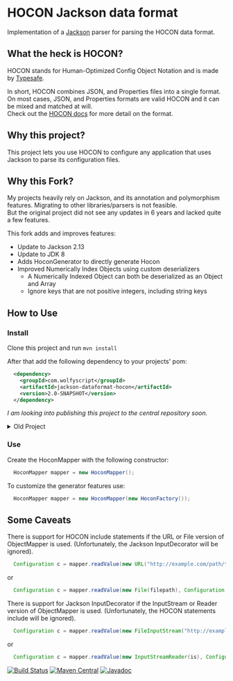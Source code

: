 HOCON Jackson data format
=========================
Implementation of a [Jackson](https://github.com/FasterXML/jackson) parser for parsing the HOCON data format.

What the heck is HOCON?
-------------------------
HOCON stands for Human-Optimized Config Object Notation and is made by [Typesafe](https://github.com/lightbend/config).

In short, HOCON combines JSON, and Properties files into a single format. On most cases, JSON, and Properties formats are valid HOCON and it can be mixed and matched at will.   
Check out the [HOCON docs](https://github.com/lightbend/config/blob/main/HOCON.md) for more detail on the format.

Why this project?
------------------------
This project lets you use HOCON to configure any application that uses Jackson to parse its configuration files.

## Why this Fork?
My projects heavily rely on Jackson, and its annotation and polymorphism features. Migrating to other libraries/parsers is not feasible.  
But the original project did not see any updates in 6 years and lacked quite a few features.  

This fork adds and improves features:  
* Update to Jackson 2.13
* Update to JDK 8
* Adds HoconGenerator to directly generate Hocon
* Improved Numerically Index Objects using custom deserializers
  * A Numerically Indexed Object can both be deserialized as an Object and Array
  * Ignore keys that are not positive integers, including string keys

How to Use
------------
### Install
Clone this project and run `mvn install`  

After that add the following dependency to your projects' pom:
```xml
  <dependency>
    <groupId>com.wolfyscript</groupId>
    <artifactId>jackson-dataformat-hocon</artifactId>
    <version>2.0-SNAPSHOT</version>
  </dependency>
```
*I am looking into publishing this project to the central repository soon.*

<details><summary>Old Project</summary>

Add the following fragment to your project pom to include HOCON data format:
```xml
  <dependency>
    <groupId>org.honton.chas.hocon</groupId>
    <artifactId>jackson-dataformat-hocon</artifactId>
    <version>1.1.1</version>
  </dependency>
```
</details>

### Use
Create the HoconMapper with the following constructor:
```java
  HoconMapper mapper = new HoconMapper();
```
To customize the generator features use:
```java
  HoconMapper mapper = new HoconMapper(new HoconFactory());
```

Some Caveats
------------
There is support for HOCON include statements if the URL or File version of ObjectMapper is used.  (Unfortunately, the Jackson InputDecorator will be ignored).
```java
  Configuration c = mapper.readValue(new URL("http://example.com/path/test.conf"), Configuration.class);
```
or
```java
  Configuration c = mapper.readValue(new File(filepath), Configuration.class);
```

There is support for Jackson InputDecorator if the InputStream or Reader version of ObjectMapper is used.  (Unfortunately, the HOCON statements include will be ignored).
```java
  Configuration c = mapper.readValue(new FileInputStream("http://example.com/path/test.conf"), Configuration.class);
```
or
```java
  Configuration c = mapper.readValue(new InputStreamReader(is), Configuration.class);
```

[![Build Status](https://travis-ci.org/tburch/dropwizard-extras.png?branch=master)](https://travis-ci.org/tburch/dropwizard-extras)
[![Maven Central](https://maven-badges.herokuapp.com/maven-central/com.jasonclawson/jackson-dataformat-hocon/badge.svg)](https://maven-badges.herokuapp.com/maven-central/com.jasonclawson/jackson-dataformat-hocon/)
[![Javadoc](https://javadoc-emblem.rhcloud.com/doc/com.jasonclawson/jackson-dataformat-hocon/badge.svg)](http://www.javadoc.io/doc/com.jasonclawson/jackson-dataformat-hocon)
